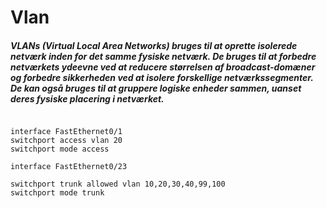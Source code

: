 # Vlan

##### VLANs (Virtual Local Area Networks) bruges til at oprette isolerede netværk inden for det samme fysiske netværk. De bruges til at forbedre netværkets ydeevne ved at reducere størrelsen af broadcast-domæner og forbedre sikkerheden ved at isolere forskellige netværkssegmenter. De kan også bruges til at gruppere logiske enheder sammen, uanset deres fysiske placering i netværket.

```.cisco

interface FastEthernet0/1
switchport access vlan 20
switchport mode access

interface FastEthernet0/23

switchport trunk allowed vlan 10,20,30,40,99,100
switchport mode trunk

```
